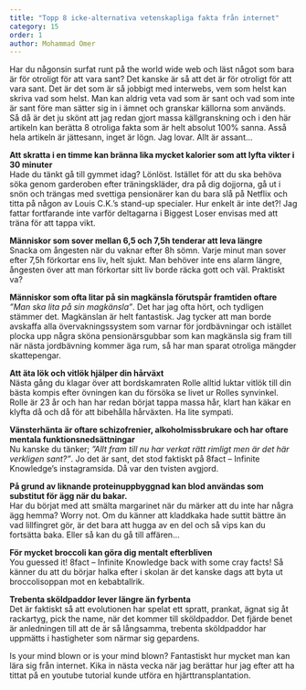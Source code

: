 ```yaml
---
title: "Topp 8 icke-alternativa vetenskapliga fakta från internet"
category: 15
order: 1
author: Mohammad Omer
---
```


Har du någonsin surfat runt på the world wide web och läst något som bara är för otroligt för att vara sant? Det kanske är så att det är för otroligt för att vara sant. Det är det som är så jobbigt med interwebs, vem som helst kan skriva vad som helst. Man kan aldrig veta vad som är sant och vad som inte är sant före man sätter sig in i ämnet och granskar källorna som används. Så då är det ju skönt att jag redan gjort massa källgranskning och i den här artikeln kan berätta 8 otroliga fakta som är helt absolut 100% sanna. Asså hela artikeln är jättesann, inget är lögn. Jag lovar. Allt är assant…

**Att skratta i en timme kan bränna lika mycket kalorier som att lyfta vikter i 30 minuter**  
Hade du tänkt gå till gymmet idag? Lönlöst. Istället för att du ska behöva söka genom garderoben efter träningskläder, dra på dig dojjorna, gå ut i snön och trängas med svettiga pensionärer kan du bara slå på Netflix och titta på någon av Louis C.K.’s stand-up specialer. Hur enkelt är inte det?! Jag fattar fortfarande inte varför deltagarna i Biggest Loser envisas med att träna för att tappa vikt.

**Människor som sover mellan 6,5 och 7,5h tenderar att leva längre**  
Snacka om ångesten när du vaknar efter 8h sömn. Varje minut man sover efter 7,5h förkortar ens liv, helt sjukt. Man behöver inte ens alarm längre, ångesten över att man förkortar sitt liv borde räcka gott och väl. Praktiskt va?

**Människor som ofta litar på sin magkänsla förutspår framtiden oftare**  
*”Man ska lita på sin magkänsla”*. Det har jag ofta hört, och tydligen stämmer det. Magkänslan är helt fantastisk. Jag tycker att man borde avskaffa alla övervakningssystem som varnar för jordbävningar och istället plocka upp några sköna pensionärsgubbar som kan magkänsla sig fram till när nästa jordbävning kommer äga rum, så har man sparat otroliga mängder skattepengar.

**Att äta lök och vitlök hjälper din hårväxt**  
Nästa gång du klagar över att bordskamraten Rolle alltid luktar vitlök till din bästa kompis efter övningen kan du försöka se livet ur Rolles synvinkel. Rolle är 23 år och han har redan börjat tappa massa hår, klart han käkar en klyfta då och då för att bibehålla hårväxten. Ha lite sympati.

**Vänsterhänta är oftare schizofrenier, alkoholmissbrukare och har oftare mentala funktionsnedsättningar**  
Nu kanske du tänker; *”Allt fram till nu har verkat rätt rimligt men är det här verkligen sant?”*. Jo det är sant, det stod faktiskt på 8fact – Infinite Knowledge’s instagramsida. Då var den tvisten avgjord.

**På grund av liknande proteinuppbyggnad kan blod användas som substitut för ägg när du bakar.**  
Har du börjat med att smälta margarinet när du märker att du inte har några ägg hemma? Worry not. Om du känner att kladdkaka hade suttit bättre än vad lillfingret gör, är det bara att hugga av en del och så vips kan du fortsätta baka. Eller så kan du gå till affären…

**För mycket broccoli kan göra dig mentalt efterbliven**  
You guessed it! 8fact – Infinite Knowledge back with some cray facts! Så känner du att du börjar halka efter i skolan är det kanske dags att byta ut broccolisoppan mot en kebabtallrik.

**Trebenta sköldpaddor lever längre än fyrbenta**  
Det är faktiskt så att evolutionen har spelat ett spratt, prankat, ägnat sig åt rackartyg, pick the name, när det kommer till sköldpaddor. Det fjärde benet är anledningen till att de är så långsamma, trebenta sköldpaddor har uppmätts i hastigheter som närmar sig gepardens.

Is your mind blown or is your mind blown? Fantastiskt hur mycket man kan lära sig från internet. Kika in nästa vecka när jag berättar hur jag efter att ha tittat på en youtube tutorial kunde utföra en hjärttransplantation.
